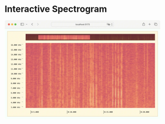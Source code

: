 # Interactive Spectrogram

![packages/website/static/screenshot/interactive-spectrogram.webp](../../packages/website/static/screenshot/interactive-spectrogram.webp)

